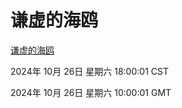 # 谦虚的海鸥
[谦虚的海鸥](http://219.139.197.74:56308/qxdho/course/base/hotlink/index.php)

2024年 10月 26日 星期六 18:00:01 CST

2024年 10月 26日 星期六 10:00:01 GMT
